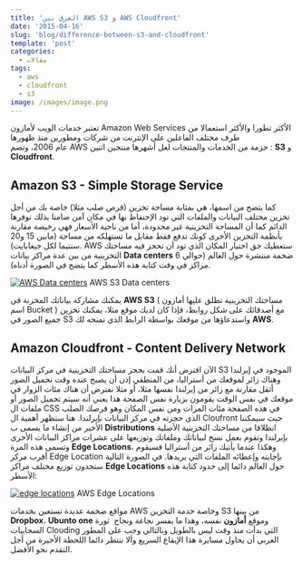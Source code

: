 ```yaml
---
title: 'الفرق بين AWS S3 و AWS Cloudfront'
date: '2015-04-16'
slug: 'blog/difference-between-s3-and-cloudfront'
template: 'post'
categories:
  - مقالات
tags:
  - aws
  - cloudfront
  - s3
image: /images/image.png
---
```


تعتبر خدمات الويب لأمازون Amazon Web Services الأكثر تطورا والأكثر استعمالا من طرف مختلف الفاعلين على الإنترنت من شركات ومطورين منذ ظهورها عام 2006، وتضم AWS حزمة من الخدمات والمنتجات لعل أشهرها منتجين اثنين : **S3** و **Cloudfront**.

## Amazon S3 - Simple Storage Service

كما يتضح من اسمها، هي بمثابة مساحة تخزين (قرص صلب مثلا) خاصة بك من أجل تخزين مختلف البيانات والملفات التي تود الإحتفاظ بها في مكان آمن ضامنا بذلك توفرها الدائم كما أن المساحة التخزينية غير محدودة، أما من ناحية الأسعار فهي رخيصة مقارنة بأنظمة التخزين الأخرى كونك تدفع فقط مقابل ما تستهلكه من مساحة (مابين 15 و20 سنتيما لكل جيغابايت). AWS ستعطيك حق اختيار المكان الذي تود أن تحجز فيه مساحتك التخزينية من بين عدة مراكز بيانات **Data centers** ضخمة منتشرة حول العالم (حوالي 6 مراكز في وقت كتابة هذه الأسطر كما يتضح في الصورة أدناه).

[![AWS Data centers](../images/AWS-Locations.png)](../images/AWS-Locations.png) AWS S3 Data centers

يمكنك مشاركة بياناتك المخزنة في **AWS S3** ( مساحتك التخزينية تطلق عليها أمازون اسم Bucket ) مع أصدقائك على شكل روابط، فإذا كان لديك موقع مثلا، يمكنك تخزين جميع الصور في S3 واستدعاؤها من موقعك بواسطة الرابط الذي تمنحه لك **AWS**.

## Amazon Cloudfront - Content Delivery Network

الآن افترض أنك قمت بحجز مساحتك التخزينية في مركز البيانات S3 الموجود في إيرلندا وهناك زائر لموقعك من أستراليا، من المنطقي إذن أن يصبح عنده وقت تحميل الصور أثقل مقارنة مع زائر من إيرلندا نفسها مثلا، أو مثلا نفترض أن هناك مئات الزوار في موقعك في نفس الوقت يقومون بزيارة نفس الصفحة هذا يعني أنه سيتم تحميل الصور أو ملفات ال CSS في هذه الصفحة مئات المرات ومن نفس المكان وهو قرصك الصلب الذي حجزته في مركز البيانات بإيرلندا. هنا ستظهر أهمية ال Cloufront حيث سيمكننا الأخير من إنشاء ما يسمى ب **Distributions** انطلاقا من مساحتك التخزينية الأصلية بإيرلندا وتقوم بعمل نسخ لبياناتك وملفاتك وتوزيعها على عشرات مراكز البيانات الأخرى وتسمى هذه المرة **Edge Locations**، وهكذا عندما يأتيك زائر من أستراليا فسيقوم أقرب مركز Edge Location بإجابته وإعطائه الملفات التي يريدها. في الصورة التالية ستجدون توزيع مختلف مراكز **Edge Locations** حول العالم دائما إلى حدود كتابة هذه الأسطر:

[![edge locations](../images/edge-locations.jpg)](../images/edge-locations.jpg) AWS Edge Locations

مواقع ضخمة عديدة تستعين بخدمات AWS وخاصة خدمة التخزين S3 من بينها **Dropbox**، **Ubunto one** وموقع **أمازون** نفسه، وهذا ما يفسر نجاعة ونجاح  ثورة السحابيات Clouding التي بدأت منذ وقت ليس بالطويل وبالتالي وجب على المطور العربي أن يحاول مسايرة هذا الإيقاع السريع وألا ننتظر دائما اللحظة الأخيرة من أجل التقدم نحو الأفضل.
